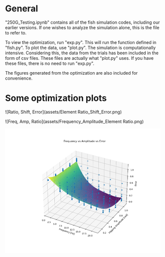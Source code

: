 # General

"250G_Testing.ipynb" contains all of the fish simulation codes, including our earlier versions. If one wishes to analyze the simulation alone, this is the file to refer to. 

To view the optimization, run "exp.py". This will run the function defined in "fish.py". To plot the data, use "plot.py". The simulation is computationally intensive. Considering this, the data from the trials has been included in the form of csv files. These files are actually what "plot.py" uses. If you have these files, there is no need to run "exp.py". 

The figures generated from the optimization are also included for convenience. 

# Some optimization plots

![Ratio, Shift, Error](assets/Element Ratio_Shift_Error.png)

![Freq, Amp, Ratio](assets/Frequency_Amplitude_Element Ratio.png)

![Freq, Amp, Error](assets/Frequency_Amplitude_Error.png)